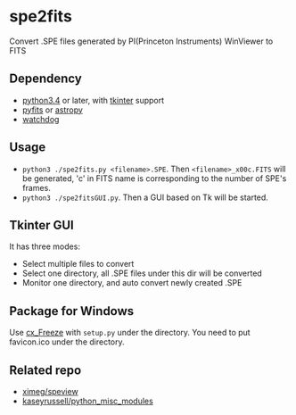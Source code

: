 # spe2fits
Convert .SPE files generated by PI(Princeton Instruments) WinViewer to FITS

## Dependency
* [python3.4](https://www.python.org/) or later, with [tkinter](https://docs.python.org/3/library/tk.html) support
* [pyfits](https://pythonhosted.org/pyfits/) or [astropy](http://www.astropy.org/)
* [watchdog](https://github.com/gorakhargosh/watchdog)

## Usage
* `python3 ./spe2fits.py <filename>.SPE`. Then `<filename>_x00c.FITS` will be generated, 'c' in FITS name is corresponding to the number of SPE's frames.
* `python3 ./spe2fitsGUI.py`. Then a GUI based on Tk will be started.

## Tkinter GUI
It has three modes:

* Select multiple files to convert
* Select one directory, all .SPE files under this dir will be converted
* Monitor one directory, and auto convert newly created .SPE

## Package for Windows
Use [cx\_Freeze](http://cx-freeze.readthedocs.io/en/latest/overview.html) with `setup.py` under the directory. You need to put favicon.ico under the directory.

## Related repo
* [ximeg/speview](https://github.com/ximeg/speview)
* [kaseyrussell/python\_misc\_modules](https://github.com/kaseyrussell/python_misc_modules)
